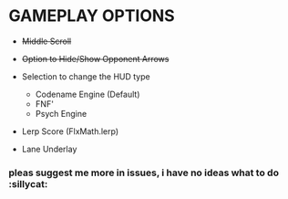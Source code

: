 # GAMEPLAY OPTIONS

- ~~Middle Scroll~~

- ~~Option to Hide/Show Opponent Arrows~~

- Selection to change the HUD type
    - Codename Engine (Default)
    - FNF'
    - Psych Engine

- Lerp Score (FlxMath.lerp)

- Lane Underlay

### pleas suggest me more in issues, i have no ideas what to do :sillycat: